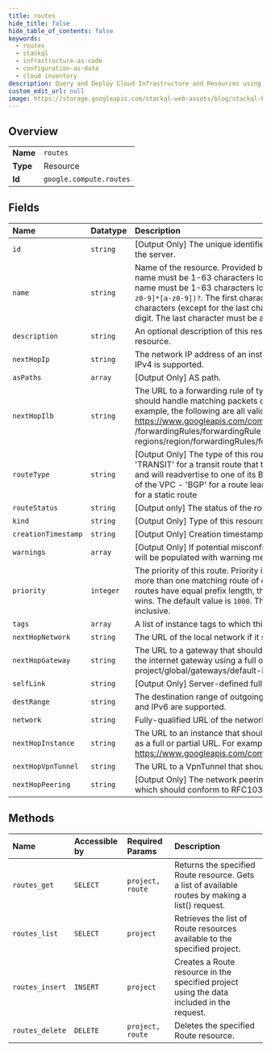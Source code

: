 ```yaml
---
title: routes
hide_title: false
hide_table_of_contents: false
keywords:
  - routes
  - stackql
  - infrastructure-as-code
  - configuration-as-data
  - cloud inventory
description: Query and Deploy Cloud Infrastructure and Resources using SQL
custom_edit_url: null
image: https://storage.googleapis.com/stackql-web-assets/blog/stackql-blog-post-featured-image.png
---
```

  
    

## Overview
<table><tbody>
<tr><td><b>Name</b></td><td><code>routes</code></td></tr>
<tr><td><b>Type</b></td><td>Resource</td></tr>
<tr><td><b>Id</b></td><td><code>google.compute.routes</code></td></tr>
</tbody></table>

## Fields
| Name | Datatype | Description |
|:-----|:---------|:------------|
| `id` | `string` | [Output Only] The unique identifier for the resource. This identifier is defined by the server. |
| `name` | `string` | Name of the resource. Provided by the client when the resource is created. The name must be 1-63 characters long, and comply with RFC1035. Specifically, the name must be 1-63 characters long and match the regular expression `[a-z]([-a-z0-9]*[a-z0-9])?`. The first character must be a lowercase letter, and all following characters (except for the last character) must be a dash, lowercase letter, or digit. The last character must be a lowercase letter or digit. |
| `description` | `string` | An optional description of this resource. Provide this field when you create the resource. |
| `nextHopIp` | `string` | The network IP address of an instance that should handle matching packets. Only IPv4 is supported. |
| `asPaths` | `array` | [Output Only] AS path. |
| `nextHopIlb` | `string` | The URL to a forwarding rule of type loadBalancingScheme=INTERNAL that should handle matching packets or the IP address of the forwarding Rule. For example, the following are all valid URLs: - 10.128.0.56 - https://www.googleapis.com/compute/v1/projects/project/regions/region /forwardingRules/forwardingRule - regions/region/forwardingRules/forwardingRule  |
| `routeType` | `string` | [Output Only] The type of this route, which can be one of the following values: - 'TRANSIT' for a transit route that this router learned from another Cloud Router and will readvertise to one of its BGP peers - 'SUBNET' for a route from a subnet of the VPC - 'BGP' for a route learned from a BGP peer of this router - 'STATIC' for a static route |
| `routeStatus` | `string` | [Output only] The status of the route. |
| `kind` | `string` | [Output Only] Type of this resource. Always compute#routes for Route resources. |
| `creationTimestamp` | `string` | [Output Only] Creation timestamp in RFC3339 text format. |
| `warnings` | `array` | [Output Only] If potential misconfigurations are detected for this route, this field will be populated with warning messages. |
| `priority` | `integer` | The priority of this route. Priority is used to break ties in cases where there is more than one matching route of equal prefix length. In cases where multiple routes have equal prefix length, the one with the lowest-numbered priority value wins. The default value is `1000`. The priority value must be from `0` to `65535`, inclusive. |
| `tags` | `array` | A list of instance tags to which this route applies. |
| `nextHopNetwork` | `string` | The URL of the local network if it should handle matching packets. |
| `nextHopGateway` | `string` | The URL to a gateway that should handle matching packets. You can only specify the internet gateway using a full or partial valid URL: projects/ project/global/gateways/default-internet-gateway |
| `selfLink` | `string` | [Output Only] Server-defined fully-qualified URL for this resource. |
| `destRange` | `string` | The destination range of outgoing packets that this route applies to. Both IPv4 and IPv6 are supported. |
| `network` | `string` | Fully-qualified URL of the network that this route applies to. |
| `nextHopInstance` | `string` | The URL to an instance that should handle matching packets. You can specify this as a full or partial URL. For example: https://www.googleapis.com/compute/v1/projects/project/zones/zone/instances/ |
| `nextHopVpnTunnel` | `string` | The URL to a VpnTunnel that should handle matching packets. |
| `nextHopPeering` | `string` | [Output Only] The network peering name that should handle matching packets, which should conform to RFC1035. |
## Methods
| Name | Accessible by | Required Params | Description |
|:-----|:--------------|:----------------|:------------|
| `routes_get` | `SELECT` | `project, route` | Returns the specified Route resource. Gets a list of available routes by making a list() request. |
| `routes_list` | `SELECT` | `project` | Retrieves the list of Route resources available to the specified project. |
| `routes_insert` | `INSERT` | `project` | Creates a Route resource in the specified project using the data included in the request. |
| `routes_delete` | `DELETE` | `project, route` | Deletes the specified Route resource. |
